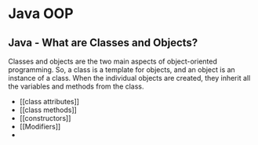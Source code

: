 # Java OOP
## Java - What are Classes and Objects?
Classes and objects are the two main aspects of object-oriented programming.
So, a class is a template for objects, and an object is an instance of a class.
When the individual objects are created, they inherit all the variables and methods from the class.




- [[class attributes]]
- [[class methods]]
- [[constructors]]
- [[Modifiers]]
- 




